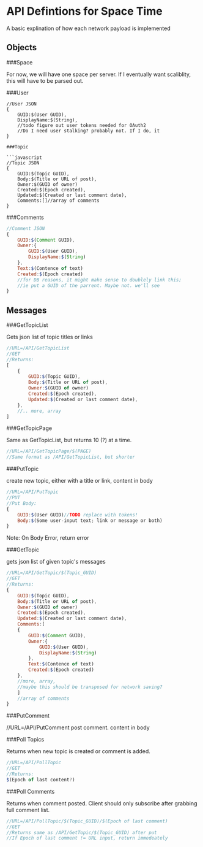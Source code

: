 API Defintions for Space Time
=============================

A basic explination of how each network payload is implemented

Objects
-------

###Space

For now, we will have one space per server. If I eventually want 
scaliblity, this will have to be parsed out.

###User

```
//User JSON 
{
	GUID:$(User GUID),
	DisplayName:$(String),
	//todo figure out user tokens needed for OAuth2
	//Do I need user stalking? probably not. If I do, it 
}

###Topic

```javascript
//Topic JSON
{
	GUID:$(Topic GUID),
	Body:$(Title or URL of post),
	Owner:$(GUID of owner)
	Created:$(Epoch created),
	Updated:$(Created or last comment date),
	Comments:[]//array of comments 
}
```

###Comments

```javascript
//Comment JSON
{
	GUID:$(Comment GUID),
	Owner:{ 
		GUID:$(User GUID),
		DisplayName:$(String)
	},
	Text:$(Contence of text)
	Created:$(Epoch created)
	//for DB reasons, it might make sense to doublely link this; 
	//ie put a GUID of the parrent. Maybe not. we'll see 
}
```

Messages
--------
###GetTopicList

Gets json list of topic titles or links


```javascript
//URL=/API/GetTopicList
//GET
//Returns:
[
	{
		GUID:$(Topic GUID),
		Body:$(Title or URL of post),
		Owner:$(GUID of owner)
		Created:$(Epoch created),
		Updated:$(Created or last comment date),
	},
	//.. more, array
]
```
###GetTopicPage

Same as GetTopicList, but returns 10 (?) at a time.

```javascript
//URL=/API/GetTopicPage/$(PAGE)
//Same format as /API/GetTopicList, but shorter 
```

###PutTopic

create new topic, either with a title or link, content in body

```javascript
//URL=/API/PutTopic
//PUT
//Put Body:
{
	GUID:$(User GUID)//TODO replace with tokens!
	Body:$(Some user-input text; link or message or both)
}
```

Note: On Body Error, return error

###GetTopic

gets json list of given topic's messages

```javascript
//URL=/API/GetTopic/$(Topic_GUID)
//GET
//Returns:
{
	GUID:$(Topic GUID),
	Body:$(Title or URL of post),
	Owner:$(GUID of owner)
	Created:$(Epoch created),
	Updated:$(Created or last comment date),
	Comments:[
	{
		GUID:$(Comment GUID),
		Owner:{ 
			GUID:$(User GUID),
			DisplayName:$(String)
		},
		Text:$(Contence of text)
		Created:$(Epoch created)
	},
	//more, array, 
	//maybe this should be transposed for network saving?
	]
	//array of comments 
}
```

###PutComment

//URL=/API/PutComment
post comment. content in body

###Poll Topics

Returns when new topic is created or comment is added.

```javascript
//URL=/API/PollTopic
//GET
//Returns:
$(Epoch of last content?)
```

###Poll Comments

Returns when comment posted. Client should only subscribe after grabbing
full comment list.

```javascript
//URL=/API/PollTopic/$(Topic_GUID)/$(Epoch of last comment)
//GET
//Returns same as /API/GetTopic/$(Topic_GUID) after put
//If Epoch of last comment != URL input, return immedeately
```
